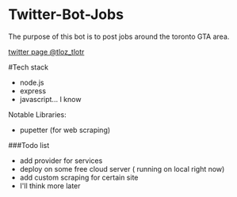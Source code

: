 # Twitter-Bot-Jobs
 The purpose of this bot is to post jobs around the toronto GTA area. 
  
 [twitter page @tloz_tlotr](https://twitter.com/tloz_tlotr)



#Tech stack
* node.js
* express
* javascript... I know

Notable Libraries: 

* pupetter (for web scraping) 
 
###Todo list

* add provider for services
* deploy on some free cloud server ( running on local right now)
* add custom scraping for certain site
* I'll think more later
